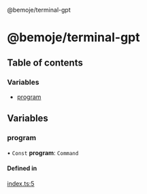 @bemoje/terminal-gpt

# @bemoje/terminal-gpt

## Table of contents

### Variables

- [program](https://github.com/bemoje/tsmono/blob/main/docs/md/terminal-gpt/index.md#program)

## Variables

### program

• `Const` **program**: `Command`

#### Defined in

[index.ts:5](https://github.com/bemoje/tsmono/blob/87185a0/pkg/terminal-gpt/src/index.ts#L5)
